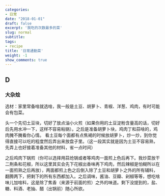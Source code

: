 ```yaml
---
categories:
- 日常
date: "2018-01-01"
draft: false
excerpt: '我吃的次数最多的菜'
slug: normal
subtitle: 
tags:
- recipe
title: '日常通勤菜'
weight: -1
show_comments: true
---
```


## D

### 大杂烩  

选材：家里常备啥就选啥，我一般是土豆、胡萝卜、青椒、洋葱、鸡肉，有时可能会有包菜。

头一个先切土豆块，切好了放点油小火煎（如果你用的土豆淀粉含量高的话，切好后先用水冲一下，这样不容易粘锅）。之后是准备胡萝卜块，鸡肉丁和蒜啥的，鸡肉腌不腌看你心情。
看土豆每个面都有点焦褐的时候放胡萝卜，炒一炒，到你觉得直接可以吃的程度然后弄出来放盘子里。（这一段其实就是因为土豆不容易熟，先弄上也好接着准备其他的材料，省一点时间）  

之后鸡肉下锅煎（你可以选择用蒜炝锅或者等鸡肉一面煎上色后再下。我炒菜放干二荆条和花椒，所以这里其实会先下花椒出香味再下鸡肉，然后辣椒是怕糊所以在一面煎熟之后再放），两面都煎上色之后倒入除了土豆和胡萝卜之外的所有辅料，翻腾两下，把剩下的所有东西都加入。之后调味，酱油、豆瓣、剁椒等等，想吃啥味儿加啥料，这是除了焦香（来源于前面的煎）之外的味道。剩下没提到的，盐、糖、料酒、老抽、醋（出锅前）随心所欲。

